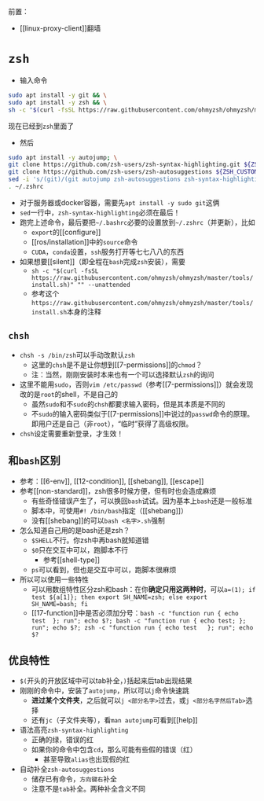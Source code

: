 前置：
- [[linux-proxy-client]]翻墙
# `zsh`
- 输入命令
```sh
sudo apt install -y git && \
sudo apt install -y zsh && \
sh -c "$(curl -fsSL https://raw.githubusercontent.com/ohmyzsh/ohmyzsh/master/tools/install.sh)"
```
现在已经到`zsh`里面了
- 然后
```sh
sudo apt install -y autojump; \
git clone https://github.com/zsh-users/zsh-syntax-highlighting.git ${ZSH_CUSTOM:-~/.oh-my-zsh/custom}/plugins/zsh-syntax-highlighting; \
git clone https://github.com/zsh-users/zsh-autosuggestions ${ZSH_CUSTOM:-~/.oh-my-zsh/custom}/plugins/zsh-autosuggestions; \
sed -i 's/(git)/(git autojump zsh-autosuggestions zsh-syntax-highlighting)/g' ~/.zshrc; \
. ~/.zshrc
```
- 对于服务器或docker容器，需要先`apt install -y sudo git`这俩
- `sed`一行中，`zsh-syntax-highlighting`必须在最后！
- 跑完上述命令，最后要把`~/.bashrc`必要的设置放到`~/.zshrc`（并更新），比如
  - `export`的[[configure]]
  - [[ros/installation]]中的`source`命令
  - `CUDA`，`conda`设置，`ssh`服务打开等七七八八的东西
- 如果想要[[silent]]（即全程在`bash`完成`zsh`安装），需要
  - `sh -c "$(curl -fsSL https://raw.githubusercontent.com/ohmyzsh/ohmyzsh/master/tools/install.sh)" "" --unattended`
  - 参考这个`https://raw.githubusercontent.com/ohmyzsh/ohmyzsh/master/tools/install.sh`本身的注释
## `chsh`
- `chsh -s /bin/zsh`可以手动改默认`zsh`
  - 这里的`chsh`是不是让你想到[[7-permissions]]的`chmod`？
  - 注：当然，刚刚安装时本来也有一个可以选择默认`zsh`的询问
- 这里不能用`sudo`，否则`vim /etc/passwd`（参考[[7-permissions]]）就会发现改的是`root`的shell，不是自己的
  - 虽然`sudo`和不`sudo`的`chsh`都要求输入密码，但是其本质是不同的
  - 不`sudo`的输入密码类似于[[7-permissions]]中说过的`passwd`命令的原理。即用户还是自己（非`root`），“临时”获得了高级权限。
- `chsh`设定需要重新登录，才生效！
## 和`bash`区别
- 参考：[[6-env]], [[12-condition]], [[shebang]], [[escape]]
- 参考[[non-standard]]，zsh很多时候方便，但有时也会造成麻烦
  - 有些奇怪错误产生了，可以换回`bash`试试。因为基本上`bash`还是一般标准
  - 脚本中，可使用`#! /bin/bash`指定（[[shebang]]）
  - 没有[[shebang]]的可以`bash <名字>.sh`强制
- 怎么知道自己用的是bash还是zsh？
  - `$SHELL`不行。你zsh中再bash就知道错
  - `$0`只在交互中可以，跑脚本不行
    - 参考[[shell-type]]
  - `ps`可以看到，但也是交互中可以，跑脚本很麻烦
- 所以可以使用一些特性
  - 可以用数组特性区分zsh和bash：在你**确定只用这两种时**，可以`a=(1); if test ${a[1]}; then export SH_NAME=zsh; else export SH_NAME=bash; fi`
  - [[17-function]]中是否必须加分号：`bash -c "function run { echo test  }; run"; echo $?; bash -c "function run { echo test; }; run"; echo $?; zsh -c "function run { echo test   }; run"; echo $?`
## 优良特性
- `$(`开头的开放区域中可以tab补全，`)`括起来后tab出现结果
- 刚刚的命令中，安装了`autojump`，所以可以`j`命令快速跳
  - **进过某个文件夹**，之后就可以`j <部分名字>`过去，或`j <部分名字然后Tab>`选择
  - 还有`jc`（子文件夹等），看`man autojump`可看到[[help]]
- 语法高亮`zsh-syntax-highlighting`
  - 正确的绿，错误的红
  - 如果你的命令中包含`cd`，那么可能有些假的错误（红）
    - 甚至导致`alias`也出现假的红
- 自动补全`zsh-autosuggestions`
  - 储存已有命令，`方向键右`补全
  - 注意不是`tab`补全。两种补全含义不同